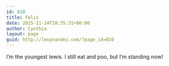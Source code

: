```yaml
---
id: 810
title: Felix
date: 2015-11-24T18:35:31+00:00
author: Cynthia
layout: page
guid: http://lewynandez.com/?page_id=810
---
```

I&#8217;m the youngest lewis. I still eat and poo, but I&#8217;m standing now!
